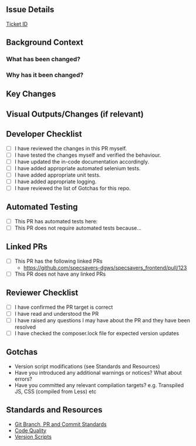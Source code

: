 ## Issue Details
<!--- Insert a link to the JIRA ticket -->
<!--- e.g. "[DCE-1957](https://specsavers.atlassian.net/browse/DCE-1957)" -->
[Ticket ID](#)

## Background Context
### What has been changed?
 <!--- What has been changed? -->
### Why has it been changed?
 <!--- Why has it been changed? -->

## Key Changes
<!--- Include a brief explanation and (ideally) the commit hash of each key change -->

## Visual Outputs/Changes (if relevant)
<!--- Insert any screenshots/images that support or explain your changes -->

## Developer Checklist
<!--- Tick all of the boxes (type an x in there) for all points that apply -->
- [ ] I have reviewed the changes in this PR myself.
- [ ] I have tested the changes myself and verified the behaviour.
- [ ] I have updated the in-code documentation accordingly.
- [ ] I have added appropriate automated selenium tests.
- [ ] I have added appropriate unit tests.
- [ ] I have added appropriate logging.
- [ ] I have reviewed the list of Gotchas for this repo.

## Automated Testing
<!-- Include links to associated Automated Test PRs -->
- [ ] This PR has automated tests here:
	<!--- e.g. " - https://github.com/specsavers-dgws/test-automation-selenium/pull/123" -->
- [ ] This PR does not require automated tests because...
	<!-- If there are no tests, at least explain why. -->

## Linked PRs
<!--- List linked PRs here -->
- [ ] This PR has the following linked PRs
	<!--- Add/remove links as appropriate -->
	<!--- e.g. - https://github.com/specsavers-dgws/specsavers_frontend/pull/123) -->
	- https://github.com/specsavers-dgws/specsavers_frontend/pull/123
- [ ] This PR does not have any linked PRs

## Reviewer Checklist
<!--- Tick all of the boxes (type an x in there) for all points that apply -->
- [ ] I have confirmed the PR target is correct
- [ ] I have read and understood the PR
- [ ] I have raised any questions I may have about the PR and they have been resolved
- [ ] I have checked the composer.lock file for expected version updates

## Gotchas
<!--- Repo specific 'Gotchas' that frequently catch people out  -->
- Version script modifications (see Standards and Resources)
- Have you introduced any additional warnings or notices? What about errors?
- Have you committed any relevant compilation targets? e.g. Transpiled JS, CSS (compiled from Less) etc
  <!--- Examples can be added (or removed if resolved) over time  -->

## Standards and Resources
 - [Git Branch, PR and Commit Standards](https://specsavers.atlassian.net/wiki/spaces/DGWS/pages/1054835058/Git+Branch+PR+and+Commit+Standards)
 - [Code Quality](https://specsavers.atlassian.net/wiki/spaces/DGWS/pages/1010827550/Code+Quality#CodeQuality-CodingStandards)
 - [Version Scripts](https://specsavers.atlassian.net/wiki/spaces/DGWS/pages/1675657276/Version+Upgrade+Scripts)
   <!--- Add any useful resources here  -->
